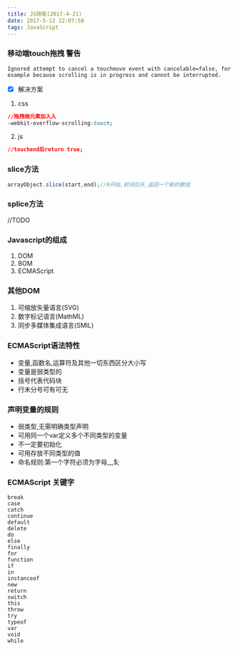 ```yaml
---
title: JS随笔(2017-4-21)
date: 2017-5-12 22:07:58
tags: JavaScript
---
```


### 移动端touch拖拽 警告
`Ignored attempt to cancel a touchmove event with cancelable=false, for example because scrolling is in progress and cannot be interrupted.`

- [x] 解决方案
1. css

```css
//拖拽根元素加入入
-webkit-overflow-scrolling:touch;
```

2. js

```css
//touchend后return true;
```

### slice方法

```js
arrayObject.slice(start,end);//0开始,前闭后开,返回一个新的数组
```

<!--more-->

### splice方法
//TODO

### Javascript的组成
1. DOM
2. BOM
3. ECMAScript

### 其他DOM
1. 可缩放矢量语言(SVG)
2. 数字标记语言(MathML)
3. 同步多媒体集成语言(SMIL)

### ECMAScript语法特性

- 变量,函数名,运算符及其他一切东西区分大小写
- 变量是弱类型的
- 括号代表代码块
- 行末分号可有可无

### 声明变量的规则
- 弱类型,无需明确类型声明
- 可用同一个var定义多个不同类型的变量
- 不一定要初始化
- 可用存放不同类型的值
- 命名规则:第一个字符必须为字母,_,$;

### ECMAScript 关键字
```
break
case
catch
continue
default
delete
do
else
finally
for
function
if
in
instanceof
new
return
switch
this
throw
try
typeof
var
void
while
```